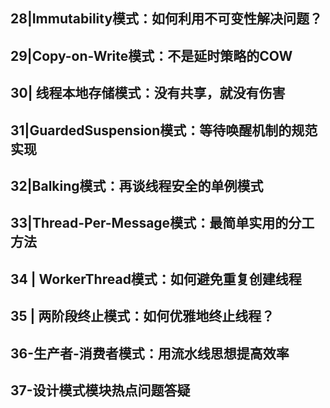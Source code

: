 
<!--more-->

## 28|Immutability模式：如何利用不可变性解决问题？

## 29|Copy-on-Write模式：不是延时策略的COW

## 30| 线程本地存储模式：没有共享，就没有伤害

## 31|GuardedSuspension模式：等待唤醒机制的规范实现

## 32|Balking模式：再谈线程安全的单例模式

## 33|Thread-Per-Message模式：最简单实用的分工方法

## 34 | WorkerThread模式：如何避免重复创建线程

## 35 | 两阶段终止模式：如何优雅地终止线程？

## 36-生产者-消费者模式：用流水线思想提高效率

## 37-设计模式模块热点问题答疑
